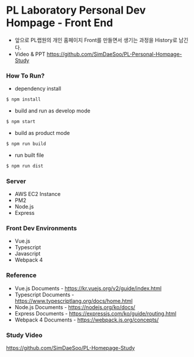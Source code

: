 PL Laboratory Personal Dev Hompage - Front End
=============
- 앞으로 PL랩원의 개인 홈페이지 Front를 만들면서 생기는 과정을 History로 남긴다.  
- Video & PPT https://github.com/SimDaeSoo/PL-Personal-Hompage-Study

### How To Run? ###
- dependency install
```sh
$ npm install
```
- build and run as develop mode
```sh
$ npm start
```
- build as product mode
```sh
$ npm run build
```
- run built file
```sh
$ npm run dist
```

### Server ###
- AWS EC2 Instance
- PM2
- Node.js
- Express

### Front Dev Environments ###
- Vue.js
- Typescript
- Javascript
- Webpack 4

### Reference ###
- Vue.js Documents - https://kr.vuejs.org/v2/guide/index.html
- Typescript Documents - https://www.typescriptlang.org/docs/home.html
- Node.js Documents - https://nodejs.org/ko/docs/
- Express Documents - https://expressjs.com/ko/guide/routing.html
- Webpack 4 Documents - https://webpack.js.org/concepts/

### Study Video ###
https://github.com/SimDaeSoo/PL-Homepage-Study
